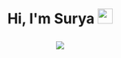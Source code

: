 
<h1 align="center">Hi, I'm Surya <img src="https://media.giphy.com/media/hvRJCLFzcasrR4ia7z/giphy.gif" width="30px"/>
<p align="center">
<!--   <a href="https://github.com/DenverCoder1/readme-typing-svg"> -->
    <img src="https://readme-typing-svg.herokuapp.com?color=F0F0F0&width=380&height=45&lines=A+passionate+Android+Developer;Android+|+JAVA+|+KOTLIN;Database:+MYSQL+,+Firebase&center=true"></a>
</p>
</h1>
